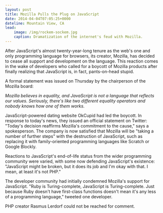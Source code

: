 ```yaml
---
layout: post
title: Mozilla Pulls the Plug on JavaScript
date: 2014-04-04T07:05:25+0000
dateline: Mountain View, CA
lead:
    image: /img/rockem-sockem.jpg
    caption: Dramatization of the internet's feud with Mozilla.
---
```


After JavaScript's almost twenty-year-long tenure as the web's one and only
programming language for browsers, its creator, Mozilla, has decided to cease
all support and development on the language. This reaction comes in the wake of
developers who called for a boycott of Mozilla products after finally realizing
that JavaScript is, in fact, pants-on-head stupid.

A formal statement was issued on Thursday by the chairperson of the Mozilla
board:

_Mozilla believes in equality, and JavaScript is not a language that reflects
our values. Seriously, there's like two different equality operators and nobody
knows how one of them works._

JavaScript-powered dating website OkCupid had led the boycott. In response to
today's news, they issued an official statement on Twitter: "Today's decision
reaffirms Mozilla's commitment to the cause," says a spokesperson. The company
is now satisfied that Mozilla will be "taking a number of further steps" with
the destruction of JavaScript, such as replacing it with family-oriented
programming languages like Scratch or Google Blockly.

Reactions to JavaScript's end-of-life status from the wider programming
community were varied, with some now defending JavaScript's existence:
"JavaScript might be broken, but it does its job and I'm okay with that. I mean,
at least it's not PHP."

The developer community had initially condemned Mozilla's support for
JavaScript. "Ruby is Turing-complete, JavaScript is Turing-complete. Just
because Ruby doesn't have first-class functions doesn't mean it's any less of a
programming language," tweeted one developer.

PHP creator Rasmus Lerdorf could not be reached for comment.
